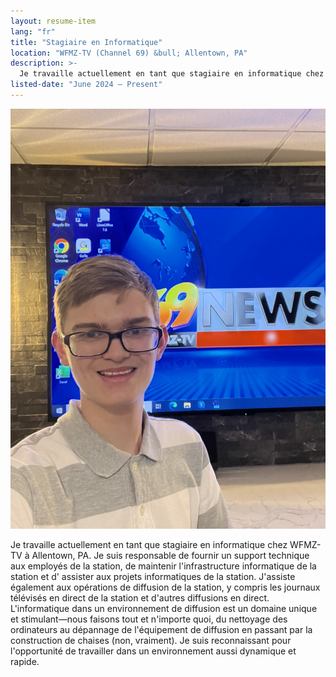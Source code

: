 ```yaml
---
layout: resume-item
lang: "fr"
title: "Stagiaire en Informatique"
location: "WFMZ-TV (Channel 69) &bull; Allentown, PA"
description: >-
  Je travaille actuellement en tant que stagiaire en informatique chez WFMZ-TV à Allentown, PA. Je suis responsable de fournir un support technique aux employés de la station, de maintenir l'infrastructure informatique de la station et d'assister aux projets informatiques de la station. J'assiste également aux opérations de diffusion de la station, y compris les journaux télévisés en direct de la station et d'autres diffusions en direct. L'informatique dans un environnement de diffusion est un domaine unique et stimulant—nous faisons tout et n'importe quoi, du nettoyage des ordinateurs au dépannage de l'équipement de diffusion en passant par la construction de chaises (non, vraiment). Je suis reconnaissant pour l'opportunité de travailler dans un environnement aussi dynamique et rapide.
listed-date: "June 2024 — Present"
---
```


![WFMZ](/images/resume/wfmz.jpeg)

Je travaille actuellement en tant que stagiaire en informatique chez WFMZ-TV à Allentown, PA. Je suis responsable de
fournir un support technique aux employés de la station, de maintenir l'infrastructure informatique de la station et d'
assister aux projets informatiques de la station. J'assiste également aux opérations de diffusion de la station, y
compris les journaux télévisés en direct de la station et d'autres diffusions en direct. L'informatique dans un
environnement de diffusion est un domaine unique et stimulant—nous faisons tout et n'importe quoi, du nettoyage des
ordinateurs au dépannage de l'équipement de diffusion en passant par la construction de chaises (non, vraiment). Je suis
reconnaissant pour l'opportunité de travailler dans un environnement aussi dynamique et rapide.